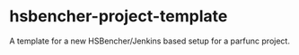 # hsbencher-project-template
A template for a new HSBencher/Jenkins based setup for a parfunc project.
